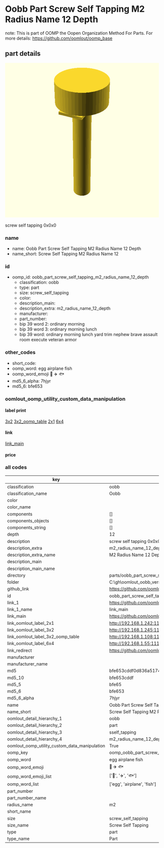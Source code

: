 # Oobb Part Screw Self Tapping M2 Radius Name 12 Depth  

note: This is part of OOMP the Oopen Organization Method For Parts. For more details: https://github.com/oomlout/oomp_base

##  part details
  

[![](3dpr.png)](3dpr.png)

screw self tapping 0x0x0



### name
* name: Oobb Part Screw Self Tapping M2 Radius Name 12 Depth
* name_short: Screw Self Tapping M2 Radius Name 12
### id
* oomp_id: oobb_part_screw_self_tapping_m2_radius_name_12_depth
  * classification: oobb
  * type: part
  * size: screw_self_tapping
  * color: 
  * description_main: 
  * description_extra: m2_radius_name_12_depth
  * manufacturer: 
  * part_number: 
  * bip 39 word 2: ordinary morning
  * bip 39 word 3: ordinary morning lunch
  * bip 39 word: ordinary morning lunch yard trim nephew brave assault room execute veteran armor

### other_codes
* short_code: 
* oomp_word: egg airplane fish
* oomp_word_emoji :egg: :airplane: :fish:
* md5_6_alpha: 7hjyr
* md5_6: bfe653






### oomlout_oomp_utility_custom_data_manipulation
#### label print
[3x2](http://192.168.1.245:1112/?label=oomp%207hjyr)
[3x2_oomp_table](http://192.168.1.108:1112/?label=oomp%207hjyr)
[2x1](http://192.168.1.242:1112/?label=oomp%207hjyr)
[6x4](http://192.168.1.55:1112/?label=oomp%207hjyr)    

#### link

[link_main](https://github.com/oomlout/oomlout_oobb_version_4_generated_parts/tree/main/navigation_oomp/oobb/part/screw_self_tapping//m2_radius_name_12_depth/part)                              

#### price







### all codes 
| key | value |  
| --- | --- |  
| classification | oobb |  
| classification_name | Oobb |  
| color |  |  
| color_name |  |  
| components | [] |  
| components_objects | [] |  
| components_string | [] |  
| depth | 12 |  
| description | screw self tapping 0x0x0 |  
| description_extra | m2_radius_name_12_depth |  
| description_extra_name | M2 Radius Name 12 Depth |  
| description_main |  |  
| description_main_name |  |  
| directory | parts/oobb_part_screw_self_tapping_m2_radius_name_12_depth |  
| folder | C:\gh\oomlout_oobb_version_4_generated_parts\parts\oobb_part_screw_self_tapping_m2_radius_name_12_depth |  
| github_link | https://github.com/oomlout/oomlout_oomp_part_src/tree/main/parts/oobb_part_screw_self_tapping_m2_radius_name_12_depth |  
| id | oobb_part_screw_self_tapping_m2_radius_name_12_depth |  
| link_1 | https://github.com/oomlout/oomlout_oobb_version_4_generated_parts/tree/main/navigation_oomp/oobb/part/screw_self_tapping//m2_radius_name_12_depth/part |  
| link_1_name | link_main |  
| link_main | https://github.com/oomlout/oomlout_oobb_version_4_generated_parts/tree/main/navigation_oomp/oobb/part/screw_self_tapping//m2_radius_name_12_depth/part |  
| link_oomlout_label_2x1 | http://192.168.1.242:1112/?label=oomp%207hjyr |  
| link_oomlout_label_3x2 | http://192.168.1.245:1112/?label=oomp%207hjyr |  
| link_oomlout_label_3x2_oomp_table | http://192.168.1.108:1112/?label=oomp%207hjyr |  
| link_oomlout_label_6x4 | http://192.168.1.55:1112/?label=oomp%207hjyr |  
| link_redirect | https://github.com/oomlout/oomlout_oobb_version_4_generated_parts/tree/main/parts/hardware_screw_self_tapping_m2_12 |  
| manufacturer |  |  
| manufacturer_name |  |  
| md5 | bfe653cddf0d836a51745fed0a63fce2 |  
| md5_10 | bfe653cddf |  
| md5_5 | bfe65 |  
| md5_6 | bfe653 |  
| md5_6_alpha | 7hjyr |  
| name | Oobb Part Screw Self Tapping M2 Radius Name 12 Depth |  
| name_short | Screw Self Tapping M2 Radius Name 12 |  
| oomlout_detail_hierarchy_1 | oobb |  
| oomlout_detail_hierarchy_2 | part |  
| oomlout_detail_hierarchy_3 | sself_tapping |  
| oomlout_detail_hierarchy_4 | m2_radius_name_12_depth |  
| oomlout_oomp_utility_custom_data_manipulation | True |  
| oomp_key | oomp_oobb_part_screw_self_tapping_m2_radius_name_12_depth |  
| oomp_word | egg airplane fish |  
| oomp_word_emoji | :egg: :airplane: :fish: |  
| oomp_word_emoji_list | [':egg:', ':airplane:', ':fish:'] |  
| oomp_word_list | ['egg', 'airplane', 'fish'] |  
| part_number |  |  
| part_number_name |  |  
| radius_name | m2 |  
| short_name |  |  
| size | screw_self_tapping |  
| size_name | Screw Self Tapping |  
| type | part |  
| type_name | Part |  

